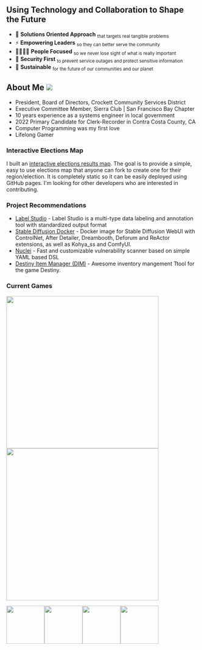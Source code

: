 ## Using Technology and Collaboration to Shape the Future
- 🎯 **Solutions Oriented Approach** <sub>that targets real tangible problems</sub>
- ⚡ **Empowering Leaders** <sub>so they can better serve the community</sub>
- 👨‍👨‍👧‍👦 **People Focused** <sub> so we never lose sight of what is really important</sub>
- 🔐 **Security First** <sub> to prevent service outages and protect sensitive information</sub>
- 🌱 **Sustainable** <sub> for the future of our communities and our planet</sub>

## About Me [![](https://img.shields.io/badge/-Nick%20Spinner-blue?style=plastic&logo=Linkedin&logoColor=white&link=https://www.linkedin.com/in/spinnernicholas/)](https://www.linkedin.com/in/spinnernicholas/)
- President, Board of Directors, Crockett Community Services District
- Executive Committee Member, Sierra Club | San Francisco Bay Chapter
- 10 years experience as a systems engineer in local government
- 2022 Primary Candidate for Clerk-Recorder in Contra Costa County, CA
- Computer Programming was my first love
- Lifelong Gamer

### Interactive Elections Map
I built an [interactive elections results map](https://spinnernicholas.github.io/CocoaCountyMap/public/index.html). The goal is to provide a simple, easy to use elections map that anyone can fork to create one for their region/election. It is completely static so it can be easily deployed using GitHub pages. I'm looking for other developers who are interested in contributing.

### Project Recommendations
- [Label Studio](https://github.com/HumanSignal/label-studio/) - Label Studio is a multi-type data labeling and annotation tool with standardized output format
- [Stable Diffusion Docker](https://github.com/ashleykleynhans/stable-diffusion-docker) - Docker image for Stable Diffusion WebUI with ControlNet, After Detailer, Dreambooth, Deforum and ReActor extensions, as well as Kohya_ss and ComfyUI.
- [Nuclei](https://github.com/projectdiscovery/nuclei) - Fast and customizable vulnerability scanner based on simple YAML based DSL
- [Destiny Item Manager (DIM)](https://github.com/DestinyItemManager/DIM) - Awesome inventory mangement Ttool for the game Destiny.

### Current Games
<img src="https://user-images.githubusercontent.com/2651095/188753138-bea16eae-9b33-4b77-9cb0-b0d6ba846edc.jpg" width="400px"/>
<img src="https://user-images.githubusercontent.com/2651095/188753355-38769569-5ead-41d0-aaf6-d3c71a2412f1.jpg" width="400px"/>

<img src="https://user-images.githubusercontent.com/2651095/172264543-eee1770c-c81d-4ab6-a5bf-6a760fdffa9b.png" width="100px"/><img src="https://user-images.githubusercontent.com/2651095/172265770-9435494e-a41c-48ec-a576-918b503a3aa2.jpg" width="100px"/><img src="https://user-images.githubusercontent.com/2651095/172265874-e9d9c7d4-9eca-42f9-a156-37763e4c3896.png" width="100px"/><img src="https://user-images.githubusercontent.com/2651095/172265514-8ff5ed92-b12e-40ff-9d79-51afbb9fdfb0.jpeg" width="100px"/>
